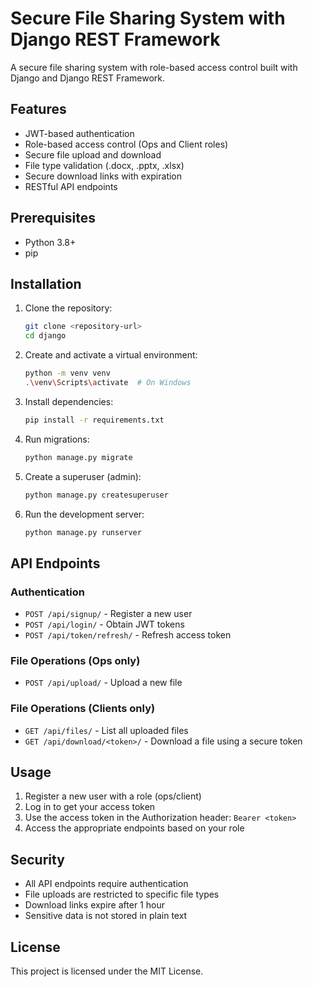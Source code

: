 # Secure File Sharing System with Django REST Framework

A secure file sharing system with role-based access control built with Django and Django REST Framework.

## Features

- JWT-based authentication
- Role-based access control (Ops and Client roles)
- Secure file upload and download
- File type validation (.docx, .pptx, .xlsx)
- Secure download links with expiration
- RESTful API endpoints

## Prerequisites

- Python 3.8+
- pip

## Installation

1. Clone the repository:
   ```bash
   git clone <repository-url>
   cd django
   ```

2. Create and activate a virtual environment:
   ```bash
   python -m venv venv
   .\venv\Scripts\activate  # On Windows
   ```

3. Install dependencies:
   ```bash
   pip install -r requirements.txt
   ```

4. Run migrations:
   ```bash
   python manage.py migrate
   ```

5. Create a superuser (admin):
   ```bash
   python manage.py createsuperuser
   ```

6. Run the development server:
   ```bash
   python manage.py runserver
   ```

## API Endpoints

### Authentication
- `POST /api/signup/` - Register a new user
- `POST /api/login/` - Obtain JWT tokens
- `POST /api/token/refresh/` - Refresh access token

### File Operations (Ops only)
- `POST /api/upload/` - Upload a new file

### File Operations (Clients only)
- `GET /api/files/` - List all uploaded files
- `GET /api/download/<token>/` - Download a file using a secure token

## Usage

1. Register a new user with a role (ops/client)
2. Log in to get your access token
3. Use the access token in the Authorization header: `Bearer <token>`
4. Access the appropriate endpoints based on your role

## Security

- All API endpoints require authentication
- File uploads are restricted to specific file types
- Download links expire after 1 hour
- Sensitive data is not stored in plain text

## License

This project is licensed under the MIT License.
